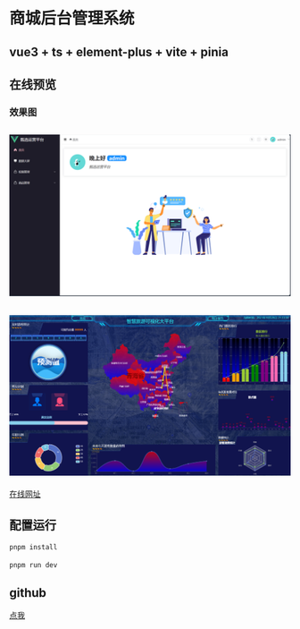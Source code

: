 # 商城后台管理系统

## vue3 + ts + element-plus + vite + pinia
## 在线预览
### 效果图
![Alt text](image.png)
---
![Alt text](image-1.png)
---

[在线网址](http://47.115.213.194:81/home)

## 配置运行

```
pnpm install

pnpm run dev

```
## github
[点我](https://github.com/79rose/Vue_admin)
